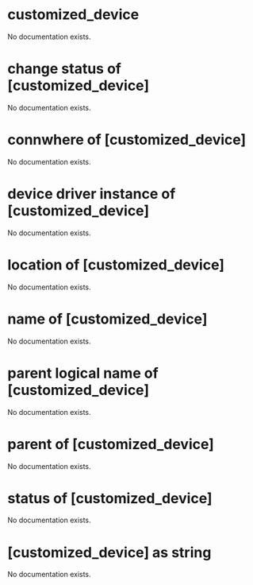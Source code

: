 # customized_device

No documentation exists.

# change status of [customized_device]

No documentation exists.

# connwhere of [customized_device]

No documentation exists.

# device driver instance of [customized_device]

No documentation exists.

# location of [customized_device]

No documentation exists.

# name of [customized_device]

No documentation exists.

# parent logical name of [customized_device]

No documentation exists.

# parent of [customized_device]

No documentation exists.

# status of [customized_device]

No documentation exists.

# [customized_device] as string

No documentation exists.
